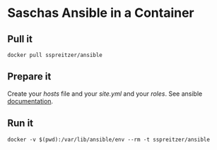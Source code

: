# Saschas Ansible in a Container

## Pull it
    docker pull sspreitzer/ansible

## Prepare it
Create your *hosts* file and your *site.yml* and your *roles*.
See ansible [documentation](https://docs.ansible.com/ansible/intro.html).

## Run it
    docker -v $(pwd):/var/lib/ansible/env --rm -t sspreitzer/ansible

